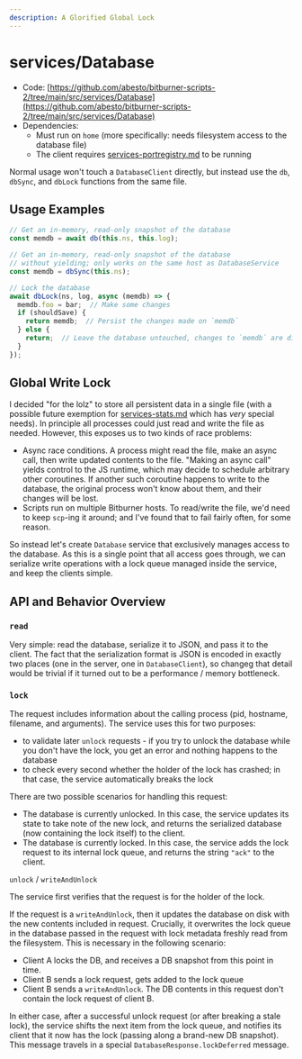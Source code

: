 ```yaml
---
description: A Glorified Global Lock
---
```


# services/Database

* Code: [https://github.com/abesto/bitburner-scripts-2/tree/main/src/services/Database](https://github.com/abesto/bitburner-scripts-2/tree/main/src/services/Database)
* Dependencies:
  * Must run on `home` (more specifically: needs filesystem access to the database file)
  * The client requires [services-portregistry.md](services-portregistry.md "mention") to be running

Normal usage won't touch a `DatabaseClient` directly, but instead use the `db`, `dbSync`, and `dbLock` functions from the same file.

## Usage Examples

```typescript
// Get an in-memory, read-only snapshot of the database
const memdb = await db(this.ns, this.log);
```

```typescript
// Get an in-memory, read-only snapshot of the database
// without yielding; only works on the same host as DatabaseService
const memdb = dbSync(this.ns);
```

```typescript
// Lock the database
await dbLock(ns, log, async (memdb) => {
  memdb.foo = bar;  // Make some changes
  if (shouldSave) {
    return memdb;  // Persist the changes made on `memdb`
  } else {
    return;  // Leave the database untouched, changes to `memdb` are discarded
  }
});
```

## Global Write Lock

I decided "for the lolz" to store all persistent data in a single file (with a possible future exemption for [services-stats.md](services-stats.md "mention") which has _very_ special needs). In principle all processes could just read and write the file as needed. However, this exposes us to two kinds of race problems:

* Async race conditions. A process might read the file, make an async call, then write updated contents to the file. "Making an async call" yields control to the JS runtime, which may decide to schedule arbitrary other coroutines. If another such coroutine happens to write to the database, the original process won't know about them, and their changes will be lost.
* Scripts run on multiple Bitburner hosts. To read/write the file, we'd need to keep `scp`-ing it around; and I've found that to fail fairly often, for some reason.

So instead let's create `Database` service that exclusively manages access to the database. As this is a single point that all access goes through, we can serialize write operations with a lock queue managed inside the service, and keep the clients simple.

## API and Behavior Overview

### `read`

Very simple: read the database, serialize it to JSON, and pass it to the client. The fact that the serialization format is JSON is encoded in exactly two places (one in the server, one in `DatabaseClient`), so changeg that detail would be trivial if it turned out to be a performance / memory bottleneck.

### `lock`

The request includes information about the calling process (pid, hostname, filename, and arguments). The service uses this for two purposes:

* to validate later `unlock` requests - if you try to unlock the database while you don't have the lock, you get an error and nothing happens to the database
* to check every second whether the holder of the lock has crashed; in that case, the service automatically breaks the lock

There are two possible scenarios for handling this request:

* The database is currently unlocked. In this case, the service updates its state to take note of the new lock, and returns the serialized database (now containing the lock itself) to the client.
* The database is currently locked. In this case, the service adds the lock request to its internal lock queue, and returns the string `"ack"` to the client.

`unlock` / `writeAndUnlock`

The service first verifies that the request is for the holder of the lock.

If the request is a `writeAndUnlock`, then it updates the database on disk with the new contents included in request. Crucially, it overwrites the lock queue in the database passed in the request with lock metadata freshly read from the filesystem. This is necessary in the following scenario:

* Client A locks the DB, and receives a DB snapshot from this point in time.
* Client B sends a lock request, gets added to the lock queue
* Client B sends a `writeAndUnlock`. The DB contents in this request don't contain the lock request of client B.

In either case, after a successful unlock request (or after breaking a stale lock), the service shifts the next item from the lock queue, and notifies its client that it now has the lock (passing along a brand-new DB snapshot). This message travels in a special `DatabaseResponse.lockDeferred` message.

